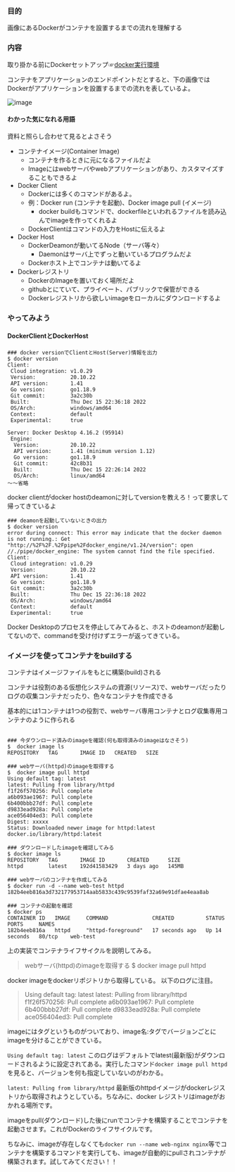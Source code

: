 ### 目的
画像にあるDockerがコンテナを設置するまでの流れを理解する

### 内容
取り掛かる前にDockerセットアップ☞[docker実行環境](https://github.com/GitEngHar/GrowTheLatestTechnorogy/blob/main/docker-start.md)

コンテナをアプリケーションのエンドポイントだとすると、下の画像ではDockerがアプリケーションを設置するまでの流れを表しているよ。

![image](https://user-images.githubusercontent.com/119464648/227698270-fb13cfda-f57c-4687-959d-bb35512e15da.png)

#### わかった気になれる用語
資料と照らし合わせて見るとよさそう
- コンテナイメージ(Container Image)
  - コンテナを作るときに元になるファイルだよ
  - Imageにはwebサーバやwebアプリケーションがあり、カスタマイズすることもできるよ
- Docker Client
  - Dockerには多くのコマンドがあるよ。
  - 例：Docker run (コンテナを起動)、Docker image pull (イメージ)
    - docker buildもコマンドで、dockerfileといわれるファイルを読み込んでimageを作ってくれるよ 
  - DockerClientはコマンドの入力をHostに伝えるよ
- Docker Host
  - DockerDeamonが動いてるNode（サーバ等々）
    - Daemonはサーバ上でずっと動いているプログラムだよ  
  - Dockerホスト上でコンテナは動いてるよ
- Dockerレジストリ
  - DockerのImageを置いておく場所だよ
  - githubとにていて、プライベート、パブリックで保管ができる
  - Dockerレジストリから欲しいimageをローカルにダウンロードするよ 

### やってみよう

#### DockerClientとDockerHost

```
### docker versionでClientとHost(Server)情報を出力
$ docker version
Client:
 Cloud integration: v1.0.29
 Version:           20.10.22
 API version:       1.41
 Go version:        go1.18.9
 Git commit:        3a2c30b
 Built:             Thu Dec 15 22:36:18 2022
 OS/Arch:           windows/amd64
 Context:           default
 Experimental:      true

Server: Docker Desktop 4.16.2 (95914)
 Engine:
  Version:          20.10.22
  API version:      1.41 (minimum version 1.12)
  Go version:       go1.18.9
  Git commit:       42c8b31
  Built:            Thu Dec 15 22:26:14 2022
  OS/Arch:          linux/amd64
～～省略
```
docker clientがdocker hostのdeamonに対してversionを教えろ！って要求して帰ってきているよ

```
### deamonを起動していないときの出力
$ docker version
error during connect: This error may indicate that the docker daemon is not running.: Get "http://%2F%2F.%2Fpipe%2Fdocker_engine/v1.24/version": open //./pipe/docker_engine: The system cannot find the file specified.
Client:
 Cloud integration: v1.0.29
 Version:           20.10.22
 API version:       1.41
 Go version:        go1.18.9
 Git commit:        3a2c30b
 Built:             Thu Dec 15 22:36:18 2022
 OS/Arch:           windows/amd64
 Context:           default
 Experimental:      true
```

Docker Desktopのプロセスを停止してみてみると、ホストのdeamonが起動してないので、commandを受け付けずエラーが返ってきている。

### イメージを使ってコンテナをbuildする
コンテナはイメージファイルをもとに構築(build)される

コンテナは役割のある仮想化システムの資源(リソース)で、webサーバだったりログの収集コンテナだったり、色々なコンテナを作成できる

基本的には1コンテナは1つの役割で、webサーバ専用コンテナとログ収集専用コンテナのように作られる

```

### 今ダウンロード済みのimageを確認(何も取得済みのimageはなさそう)
$  docker image ls
REPOSITORY   TAG       IMAGE ID   CREATED   SIZE

### webサーバ(httpd)のimageを取得する
$  docker image pull httpd
Using default tag: latest
latest: Pulling from library/httpd
f1f26f570256: Pull complete
a6b093ae1967: Pull complete
6b400bbb27df: Pull complete
d9833ead928a: Pull complete
ace056404ed3: Pull complete
Digest: xxxxx
Status: Downloaded newer image for httpd:latest
docker.io/library/httpd:latest

### ダウンロードしたimageを確認してみる
$ docker image ls
REPOSITORY   TAG       IMAGE ID       CREATED      SIZE
httpd        latest    192d41583429   3 days ago   145MB

### webサーバのコンテナを作成してみる
$ docker run -d --name web-test httpd
182b4eeb816a3d732177953714aab5833c439c9539faf32a69e91dfae4eaa8ab

### コンテナの起動を確認
$ docker ps
CONTAINER ID   IMAGE     COMMAND              CREATED          STATUS          PORTS     NAMES
182b4eeb816a   httpd     "httpd-foreground"   17 seconds ago   Up 14 seconds   80/tcp    web-test

```

上の実装でコンテナライフサイクルを説明してみる。

> webサーバ(httpd)のimageを取得する
$  docker image pull httpd

docker imageをdockerリポジトリから取得している。
以下のログに注目。

> Using default tag: latest
latest: Pulling from library/httpd
f1f26f570256: Pull complete
a6b093ae1967: Pull complete
6b400bbb27df: Pull complete
d9833ead928a: Pull complete
ace056404ed3: Pull complete

imageにはタグというものがついており、image名:タグでバージョンごとにimageを分けることができている。

` Using default tag: latest ` このログはデフォルトでlatest(最新版)がダウンロードされるように設定されてある。実行したコマンド` docker image pull httpd `を見ると、バージョンを何も指定していないのがわかる。

`latest: Pulling from library/httpd` 最新版のhttpdイメージがdockerレジストリから取得されようとしている。ちなみに、docker レジストリはimageがおかれる場所です。

imageをpull(ダウンロード)した後にrunでコンテナを構築することでコンテナを起動させます。これがDockerのライフサイクルです。

ちなみに、imageが存在しなくても` docker run --name web-nginx nginx `等でコンテナを構築するコマンドを実行しても、imageが自動的にpullされコンテナが構築されます。試してみてください！！
